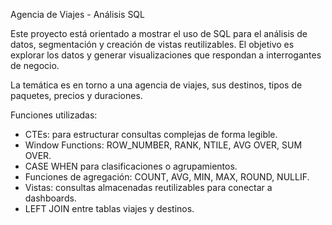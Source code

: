 Agencia de Viajes - Análisis SQL

Este proyecto está orientado a mostrar el uso de SQL para el análisis de datos, segmentación y creación de vistas reutilizables.
El objetivo es explorar los datos y generar visualizaciones que respondan a interrogantes de negocio.

La temática es en torno a una agencia de viajes, sus destinos, tipos de paquetes, precios y duraciones.

Funciones utilizadas:
- CTEs: para estructurar consultas complejas de forma legible.
- Window Functions: ROW_NUMBER, RANK,  NTILE, AVG OVER, SUM OVER.
- CASE WHEN para clasificaciones o agrupamientos.
- Funciones de agregación: COUNT, AVG, MIN, MAX, ROUND, NULLIF.
- Vistas: consultas almacenadas reutilizables para conectar a dashboards.
- LEFT JOIN entre tablas viajes y destinos.
